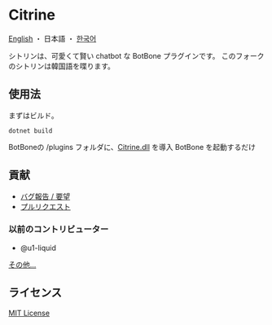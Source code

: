 # Citrine

[English](README.md) ・ 日本語 ・ [한국어](README-ko.md)

シトリンは、可愛くて賢い chatbot な BotBone プラグインです。
このフォークのシトリンは韓国語を喋ります。

## 使用法

まずはビルド。

```
dotnet build
```

BotBoneの /plugins フォルダに、[Citrine.dll](bin/Debug/netstandard2.1/publish/Citrine.dll) を導入
BotBone を起動するだけ

## 貢献

- [バグ報告 / 要望](//github.com/xeltica/citrine/issues/new)
- [プルリクエスト](//github.com/xeltica/citrine/compare)

### 以前のコントリビューター

- @u1-liquid

[その他...](//github.com/Xeltica/Citrine/graphs/contributors)

## ライセンス

[MIT License](LICENSE)
